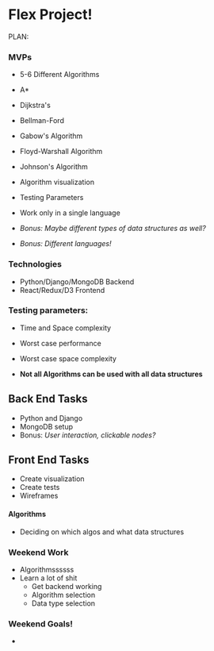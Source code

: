 # Flex Project!

PLAN:

### MVPs

 - 5-6 Different Algorithms
  - A*
  - Dijkstra's
  - Bellman-Ford
  - Gabow's Algorithm
  - Floyd-Warshall Algorithm
  - Johnson's Algorithm
 - Algorithm visualization
 - Testing Parameters
 - Work only in a single language

 - _Bonus: Maybe different types of data structures as well?_
 - _Bonus: Different languages!_

### Technologies

- Python/Django/MongoDB Backend
- React/Redux/D3 Frontend

### Testing parameters:

- Time and Space complexity
- Worst case performance
- Worst case space complexity

- __Not all Algorithms can be used with all data structures__

## Back End Tasks

- Python and Django
- MongoDB setup
- Bonus: _User interaction, clickable nodes?_

## Front End Tasks

- Create visualization
- Create tests
- Wireframes

#### Algorithms

- Deciding on which algos and what data structures

### Weekend Work

- Algorithmssssss
- Learn a lot of shit
  - Get backend working
  - Algorithm selection
  - Data type selection

### Weekend Goals!

-
